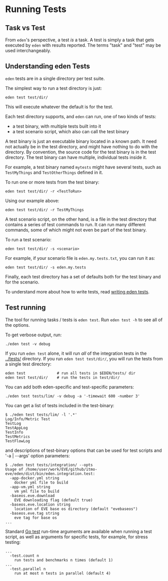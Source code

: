 # Running Tests

## Task vs Test

From `eden`'s perspective, a test _is_ a task. A test is simply a task that gets
executed by `eden` with results reported. The terms "task" and "test" may be used
interchangeably.

## Understanding eden Tests

`eden` tests are in a single directory per test suite.

The simplest way to run a test directory is just:

```console
eden test test/dir/
```

This will execute whatever the default is for the test.

Each test directory supports, and `eden` can run, one of two kinds of tests:

* a test binary, with multiple tests built into it
* a test scenario script, which also can call the test binary

A test binary is just an executable binary located in a known path. It need not
actually be in the test directory, and might have nothing to do with the
directory. By convention, the source code for the test binary is in the
test directory. The test binary can have multiple, individual tests inside it.

For example, a test binary named `mytests` might have several tests, such as
`TestMyThings` and `TestOtherThings` defined in it.

To run one or more tests from the test binary:

```console
eden test test/dir/ -r <TestToRun>
```

Using our example above:

```console
eden test test/dir/ -r TestMyThings
```

A test scenario script, on the other hand, is a file in the test directory that
contains a series of test commands to run. It can run many different commands,
some of which might not even be part of the test binary.

To run a test scenario:

```console
eden test test/dir/ -s <scenario>
```

For example, if your scenario file is `eden.my.tests.txt`, you can run it as:

```console
eden test test/dir/ -s eden.my.tests
```

Finally, each test directory has a set of defaults both for the test binary and
for the scenario.

To understand more about how to write tests, read
[writing eden tests](./task-writing.md).

## Test running

The tool for running tasks / tests is `eden test`. Run `eden test -h` to see all
of the options.

To get verbose output, run:

```console
./eden test -v debug
```

If you run `eden test` alone, it will run _all_ of the integration tests in
the [../tests/](../tests/) directory. If you run `eden test test/dir/`, you will
run the tests from a single test directory:

```console
eden test              # run all tests in $EDEN/tests/ dir
eden test test/dir/    # run the tests in test/dir/
```

You can add both eden-specific and test-specific parameters:

```console
./eden test tests/lim/ -v debug -a '-timewait 600 -number 3'
```

You can get a list of tests included in the test-binary:

```console
$ ./eden test tests/lim/ -l '.*'
Log/Info/Metric Test
TestLog
TestAppLog
TestInfo
TestMetrics
TestFlowLog
```

and descriptions of test-binary options that can be used for test scripts
and '-a | --args' option parameters:

```console
$ ./eden test tests/integration/ --opts
Usage of /home/user/work/EVE/github/itmo-eve/eden/dist/bin/eden.integration.test:
  -app-docker.yml string
    docker yml file to build
  -app-vm.yml string
    vm yml file to build
  -baseos.eve.download
    EVE downloading flag (default true)
  -baseos.eve.location string
    location of EVE base os directory (default "evebaseos")
  -baseos.eve.tag string
    eve tag for base os
...
```

Standard [Go test](https://pkg.go.dev/testing) run-time arguments are available
when running a test script, as well as arguments for specific tests, for example,
for stress testing:

```console
...
  -test.count n
    run tests and benchmarks n times (default 1)
...
  -test.parallel n
    run at most n tests in parallel (default 4)
```
